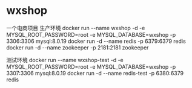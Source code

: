 # wxshop
一个电商项目
生产环境 
docker run --name wxshop -d -e MYSQL_ROOT_PASSWORD=root -e MYSQL_DATABASE=wxshop -p 3306:3306 mysql:8.0.19
docker run -d --name redis -p 6379:6379 redis
docker run -d --name zookeeper -p 2181:2181 zookeeper

测试环境
docker run --name wxshop-test -d -e MYSQL_ROOT_PASSWORD=root -e MYSQL_DATABASE=wxshop -p 3307:3306 mysql:8.0.19
docker run -d --name redis-test -p 6380:6379 redis
